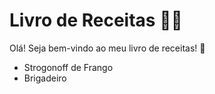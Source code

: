 # Livro de Receitas :man_cook:

Olá! Seja bem-vindo ao meu livro de receitas! :wave:

- Strogonoff de Frango
- Brigadeiro

